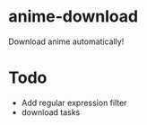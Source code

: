 anime-download
==============

Download anime automatically!

# Todo

* Add regular expression filter
* download tasks

